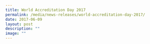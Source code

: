 ```yaml
---
title: World Accreditation Day 2017
permalink: /media/news-releases/world-accreditation-day-2017/
date: 2017-06-09
layout: post
description: ""
image: ""
---
```

